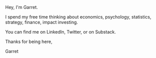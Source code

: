 Hey, I'm Garret.

I spend my free time thinking about economics, psychology, statistics, strategy, finance, impact investing.

You can find me on LinkedIn, Twitter, or on Substack.

Thanks for being here,

Garret

<!---
garretcq/garretcq is a ✨ special ✨ repository because its `README.md` (this file) appears on your GitHub profile.
You can click the Preview link to take a look at your changes.
--->
